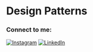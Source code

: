 #  Design Patterns

### Connect to me:
[<img alt="Instagram" src="https://img.shields.io/badge/instagram-E4405F.svg?&style=for-the-badge&logo=Instagram&logoColor=white" />][instagram]
[<img alt="LinkedIn" src="https://img.shields.io/badge/linkedin-0077B5.svg?&style=for-the-badge&logo=linkedin&logoColor=white" />][linkedin]

[instagram]: https://www.instagram.com/avdeyev.sergiy/
[linkedin]: https://www.linkedin.com/in/serhii-avdieiev/

